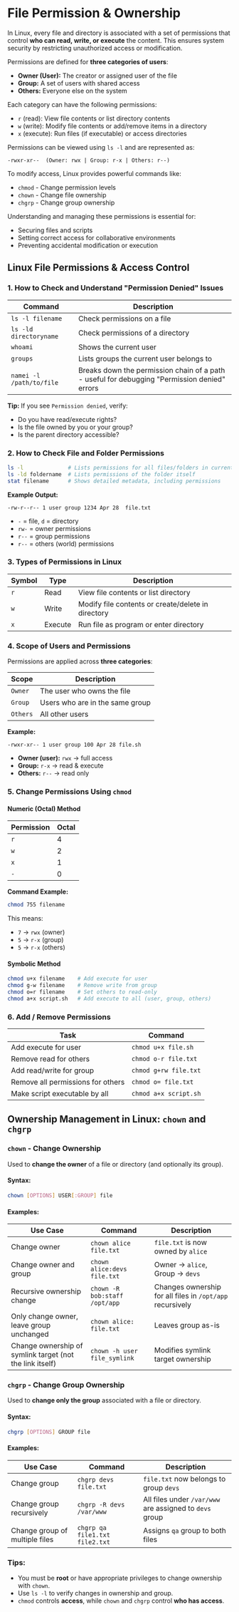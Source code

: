 # File Permission & Ownership
In Linux, every file and directory is associated with a set of permissions that control **who can read, write, or execute** the content. This ensures system security by restricting unauthorized access or modification.

Permissions are defined for **three categories of users**:

* **Owner (User):** The creator or assigned user of the file
* **Group:** A set of users with shared access
* **Others:** Everyone else on the system

Each category can have the following permissions:

* `r` (read): View file contents or list directory contents
* `w` (write): Modify file contents or add/remove items in a directory
* `x` (execute): Run files (if executable) or access directories

Permissions can be viewed using `ls -l` and are represented as:

```
-rwxr-xr--  (Owner: rwx | Group: r-x | Others: r--)
```

To modify access, Linux provides powerful commands like:

* `chmod` - Change permission levels
* `chown` - Change file ownership
* `chgrp` - Change group ownership

Understanding and managing these permissions is essential for:

* Securing files and scripts
* Setting correct access for collaborative environments
* Preventing accidental modification or execution

## Linux File Permissions & Access Control

### 1. **How to Check and Understand "Permission Denied" Issues**

| Command                  | Description                                                                                  |
| ------------------------ | -------------------------------------------------------------------------------------------- |
| `ls -l filename`         | Check permissions on a file                                                                  |
| `ls -ld directoryname`   | Check permissions of a directory                                                             |
| `whoami`                 | Shows the current user                                                                       |
| `groups`                 | Lists groups the current user belongs to                                                     |
| `namei -l /path/to/file` | Breaks down the permission chain of a path - useful for debugging "Permission denied" errors |

**Tip:** If you see `Permission denied`, verify:

* Do you have read/execute rights?
* Is the file owned by you or your group?
* Is the parent directory accessible?

### 2. **How to Check File and Folder Permissions**

```bash
ls -l              # Lists permissions for all files/folders in current directory
ls -ld foldername  # Lists permissions of the folder itself
stat filename      # Shows detailed metadata, including permissions
```

**Example Output:**

```
-rw-r--r-- 1 user group 1234 Apr 28  file.txt
```

* `-` = file, `d` = directory
* `rw-` = owner permissions
* `r--` = group permissions
* `r--` = others (world) permissions

### 3. **Types of Permissions in Linux**

| Symbol | Type    | Description                                        |
| ------ | ------- | -------------------------------------------------- |
| `r`    | Read    | View file contents or list directory               |
| `w`    | Write   | Modify file contents or create/delete in directory |
| `x`    | Execute | Run file as program or enter directory             |

### 4. **Scope of Users and Permissions**

Permissions are applied across **three categories**:

| Scope    | Description                     |
| -------- | ------------------------------- |
| `Owner`  | The user who owns the file      |
| `Group`  | Users who are in the same group |
| `Others` | All other users                 |

**Example:**

```
-rwxr-xr-- 1 user group 100 Apr 28 file.sh
```

* **Owner (user):** `rwx` -> full access
* **Group:** `r-x` -> read & execute
* **Others:** `r--` -> read only

### 5. **Change Permissions Using `chmod`**

#### Numeric (Octal) Method

| Permission | Octal |
| ---------- | ----- |
| `r`        | 4     |
| `w`        | 2     |
| `x`        | 1     |
| `-`        | 0     |

**Command Example:**

```bash
chmod 755 filename
```

This means:

* `7` -> `rwx` (owner)
* `5` -> `r-x` (group)
* `5` -> `r-x` (others)

#### Symbolic Method

```bash
chmod u+x filename    # Add execute for user
chmod g-w filename    # Remove write from group
chmod o=r filename    # Set others to read-only
chmod a+x script.sh   # Add execute to all (user, group, others)
```

### 6. **Add / Remove Permissions**

| Task                              | Command               |
| --------------------------------- | --------------------- |
| Add execute for user              | `chmod u+x file.sh`   |
| Remove read for others            | `chmod o-r file.txt`  |
| Add read/write for group          | `chmod g+rw file.txt` |
| Remove all permissions for others | `chmod o= file.txt`   |
| Make script executable by all     | `chmod a+x script.sh` |

## Ownership Management in Linux: `chown` and `chgrp`

### `chown` - Change Ownership

Used to **change the owner** of a file or directory (and optionally its group).

#### Syntax:

```bash
chown [OPTIONS] USER[:GROUP] file
```

#### Examples:

| Use Case                                                 | Command                       | Description                                               |
| -------------------------------------------------------- | ----------------------------- | --------------------------------------------------------- |
| Change owner                                             | `chown alice file.txt`        | `file.txt` is now owned by `alice`                        |
| Change owner and group                                   | `chown alice:devs file.txt`   | Owner → `alice`, Group → `devs`                           |
| Recursive ownership change                               | `chown -R bob:staff /opt/app` | Changes ownership for all files in `/opt/app` recursively |
| Only change owner, leave group unchanged                 | `chown alice: file.txt`       | Leaves group as-is                                        |
| Change ownership of symlink target (not the link itself) | `chown -h user file_symlink`  | Modifies symlink target ownership                         |

### `chgrp` - Change Group Ownership

Used to **change only the group** associated with a file or directory.

#### Syntax:

```bash
chgrp [OPTIONS] GROUP file
```

#### Examples:

| Use Case                       | Command                        | Description                                             |
| ------------------------------ | ------------------------------ | ------------------------------------------------------- |
| Change group                   | `chgrp devs file.txt`          | `file.txt` now belongs to group `devs`                  |
| Change group recursively       | `chgrp -R devs /var/www`       | All files under `/var/www` are assigned to `devs` group |
| Change group of multiple files | `chgrp qa file1.txt file2.txt` | Assigns `qa` group to both files                        |

### Tips:

* You must be **root** or have appropriate privileges to change ownership with `chown`.
* Use `ls -l` to verify changes in ownership and group.
* `chmod` controls **access**, while `chown` and `chgrp` control **who has access**.